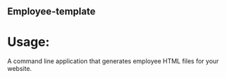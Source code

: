 ## Employee-template

# Usage:
A command line application that generates employee HTML files for your website.